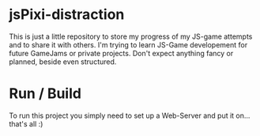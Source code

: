 # jsPixi-distraction

This is just a little repository to store my progress of my JS-game attempts and to share it with others. I'm trying to learn JS-Game developement for future GameJams or private projects. 
Don't expect anything fancy or planned, beside even structured.

# Run / Build
To run this project you simply need to set up a Web-Server and put it on... that's all :)
